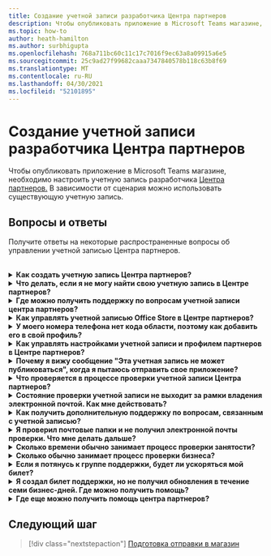 ```yaml
---
title: Создание учетной записи разработчика Центра партнеров
description: Чтобы опубликовать приложение в Microsoft Teams магазине, вам потребуется учетная запись разработчика Центра партнеров.
ms.topic: how-to
author: heath-hamilton
ms.author: surbhigupta
ms.openlocfilehash: 768a711bc60c11c17c7016f9ec63a8a09915a6e5
ms.sourcegitcommit: 25c9ad27f99682caaa7347840578b118c63b8f69
ms.translationtype: MT
ms.contentlocale: ru-RU
ms.lasthandoff: 04/30/2021
ms.locfileid: "52101895"
---
```

# <a name="create-a-partner-center-developer-account"></a>Создание учетной записи разработчика Центра партнеров

Чтобы опубликовать приложение в Microsoft Teams магазине, необходимо настроить учетную запись разработчика [Центра партнеров.](https://docs.microsoft.com/office/dev/store/open-a-developer-account) В зависимости от сценария можно использовать существующую учетную запись.

## <a name="faq"></a>Вопросы и ответы

Получите ответы на некоторые распространенные вопросы об управлении учетной записью Центра партнеров.

<br>

<details>

<summary><b>Как создать учетную запись Центра партнеров?</b></summary>

Можно создать учетную запись Центра партнеров одним из следующих способов:

* Если у вас нет учетной записи Microsoft Network, создайте учетную запись с помощью страницы регистрации [Центра партнеров.](/office/dev/store/open-a-developer-account#create-an-account-using-the-partner-center-enrollment-page)
* Если вы уже зарегистрированы в партнерской сети Майкрософт, создайте учетную запись непосредственно из Центра партнеров с помощью существующих регистраций в Центре партнеров [Майкрософт.](/office/dev/store/open-a-developer-account#create-an-account-using-an-existing-partner-center-enrollment)

<br>

</details>

<details>

<summary><b>Что делать, если я не могу найти свою учетную запись в Центре партнеров?</b></summary>

Откройте билет [поддержки Центра партнеров](https://partner.microsoft.com/support/v2/?stage=1) и выберите следующее:

| Меню | Вариант |
| -------   | -------  |
|Категория| Коммерческий маркетплейс|
| Тема | Общая справка по рынку и вопросы о том, как их задать |
| Subtopic| Надстройка Office |

<br>

</details>

<details>

<summary><b>Где можно получить поддержку по вопросам учетной записи центра партнеров?</b></summary>

Чтобы найти [проблему, посетите](https://aka.ms/marketplacepublishersupport) страницу поддержки издателей. Если рекомендации не полезны, создайте билет поддержки [Центра партнеров.](/azure/marketplace/partner-center-portal/support#how-to-open-a-support-ticket)

<br>

</details>

<details>

<summary><b>Как управлять учетной записью Office Store в Центре партнеров?</b></summary>

Сведения [об управлении учетной записью см. в центре партнеров.](/office/dev/store/manage-account-settings-and-profile)

<br>

</details>

<details>

<summary><b>У моего номера телефона нет кода области, поэтому как добавить его в свой профиль?</b></summary>

Номер телефона имеет три части: код страны, код области и номер телефона. Если номер телефона не содержит код области, оставьте второе поле пустым и заполните третье поле.

<br>

</details>

<details>

<summary><b>Как управлять настройками учетной записи и профилем партнеров в Центре партнеров?</b></summary>

Сведения [об управлении настройками учетной записи и сведениями о профиле](/windows/uwp/publish/manage-account-settings-and-profile#additional-settings-and-info) см. в этой странице.

<br>

</details>

<details>

<summary><b>Почему я вижу сообщение "Эта учетная запись не может публиковаться", когда я пытаюсь отправить свое приложение?</b></summary>

Вы получили это сообщение об ошибке, так как состояние [проверки учетной](/partner-center/verification-responses) записи находится в ожидании. Проверьте состояние в панели мониторинга Центра [партнеров.](https://partner.microsoft.com/dashboard) Выберите **значок Параметры** и выберите параметры разработчика > учетной записи **> учетной записи**.

![Состояние проверки Центра партнеров](~/assets/images/partner-center-verification-status.png)

<br>

</details>

<details>

<summary><b>Что проверяется в процессе проверки учетной записи Центра партнеров?</b></summary>

Существует три области проверки: **владение электронной почтой,** **занятость** и **бизнес.** Дополнительные сведения см. в [том, что проверяется и как реагировать.](/partner-center/verification-responses#what-is-verified-and-how-to-respond)

Если вы основной контакт, глобальный администратор или администратор учетной записи, вы можете отслеживать состояние проверки и отслеживать ход работы на странице профиля.

После завершения процесса проверки состояние вашей регистрации на странице профиля изменяется с *ожидающих* до *авторизованных*. Затем основной контакт получает сообщение электронной почты от Корпорации Майкрософт в течение нескольких дней.

<br>

</details>

<details>

<summary><b>Состояние проверки учетной записи не выходит за рамки владения электронной почтой. Как мне действовать?</b></summary>

Во время **процесса проверки владения** электронной почтой основному контакту отправляется сообщение проверки. Проверьте ваш основной почтовый ящик контакта для электронной почты из **maccount@microsoft.com** с необходимой строкой **темы Действие:** Проверка учетной записи электронной почты в Корпорации Майкрософт и завершить процесс проверки электронной почты. Сообщение о проверке отправляется на адрес, указанный в настройках учетной записи Центра партнеров.

Помните следующее о процессе проверки электронной почты:

* Ссылка проверки электронной почты действительна только в течение семи дней.
* Вы можете запросить повторное отправку электронной почты, посетив страницу профиля партнера и выбрав ссылку электронной почты проверки **Resend.**
* Чтобы обеспечить получение электронной почты, microsoft.com в качестве безопасного домена и проверьте нежелательные папки электронной почты. 

<br>

</details>

<details>

<summary><b>Как получить дополнительную поддержку по вопросам, связанным с учетной записью?</b></summary>

Сведения [см. в поддержку программы Коммерческий рынок в Центре партнеров.](/azure/marketplace/partner-center-portal/support)

<br>

</details>

<details>

<summary><b>Я проверил почтовые папки и не получил электронной почты проверки. Что мне делать дальше?</b></summary>

Попробуйте следующее:

* Проверьте папку нежелательной или нежелательной почты.
* Очистить кэш браузера, перейдите на панель мониторинга учетной записи Центра партнеров и выберите электронную почту проверки **Resend.**
* Попробуйте получить доступ к ссылке **электронной почты проверки Resend** из другого браузера.
* Работайте с ИТ-отделом, чтобы убедиться, что электронные письма проверки не заблокированы сервером электронной почты.
* Настройте фильтр нежелательной почты сервера, чтобы разрешить или безопасно перечислять все сообщения **электронной почты** из maccount@microsoft.com.

<br>

</details>

<details>

<summary><b>Сколько времени обычно занимает процесс проверки занятости?</b></summary>

Если все представленные сведения верны, процесс проверки занятости занимает около двух часов.

<br>

</details>

<details>

<summary><b>Сколько обычно занимает процесс проверки бизнеса?</b></summary>

Если все необходимые документы представлены, проверка бизнеса занимает от одного до двух бизнес-дней.

<br>

</details>

<details>

<summary><b>Если я потянусь к группе поддержки, будет ли ускоряться мой билет?</b></summary>

Билеты на поддержку будут разрешены через неделю. Ознакомьтесь с обновлениями, отправленным на адрес электронной почты, предоставленный при создании билета поддержки.

<br>

</details>

<details>

<summary><b>Я создал билет поддержки, но не получил обновления в течение семи бизнес-дней. Где можно получить помощь?</b></summary>

Отправьте сообщение электронной <a href="mailto:teamsubm@microsoft.com">почты teamsubm@microsoft.com</a> со следующими сведениями:

* **Тема строки:** проблема учетной записи центра партнеров для *<your app name>*
* **Тело электронной почты:**
    * Номер билета поддержки
    * Ваш ИД продавца
    * Снимок экрана проблемы (по возможности)

<br>

</details>

<details>

<summary><b>Где еще можно получить помощь центра партнеров?</b></summary>

Следующие ресурсы также могут помочь:

* [Microsoft 365 задаваемой области отправки приложений](/office/dev/store/appsource-submission-faq)
* [Документация по коммерческим рынкам](/azure/marketplace/)

<br>

</details>

## <a name="next-step"></a>Следующий шаг

> [!div class="nextstepaction"]
> [Подготовка отправки в магазин](~/concepts/deploy-and-publish/appsource/prepare/submission-checklist.md)
